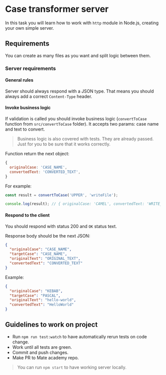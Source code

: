 # Case transformer server

In this task you will learn how to work with `http` module in Node.js, creating your own simple server.

## Requirements
<!--
You need to create and export (as an object field) a `createServer` function inside `src/createServer.js`.
Inside the function you should implement a server (from `http` module) and return it. -->

You can create as many files as you want and split logic between them.

### Server requirements
<!-- Server should have single function - converting text between cases.
Supported cases:
- snake_case (`SNAKE`)
- kebab-case (`KEBAB`)
- camelCase (`CAMEL`)
- PascalCase (`PASCAL`)
- UPPER_CASE (`UPPER`) -->

<!-- Server accepts request to the URL in the next format:
`/<TEXT_TO_CONVERT>?toCase=<CASE_NAME>`.

<details>
  <summary><strong>How to parse URL query params</strong></summary>
  Node.js has built-in global class `URLSearchParams`. [Documentation](https://nodejs.org/api/url.html#class-urlsearchparams).
  It will do work for you.
</details>

<details>
  <summary><strong>How to parse URL hint</strong></summary>
  First, split `req.url` by `?`.
  The first part is almost the text you need to convert.
  The second param is a query string. Use `URLSearchParams` to parse it:
  ```javascript
  const params = new URLSearchParams(queryString);
  const toCase = params.get('toCase');
  ```
</details> -->

<!-- Examples:
For request `/createServer?toCase=SNAKE` result should be `create_server`.

Business logic (converting cases) are carefully implemented for you to focus on work with the server specific stuff. You need to work on reading data from URL, validating it, forming response and errors. -->

#### General rules
Server should always respond with a JSON type.
That means you should always add a correct `Content-Type` header.

<!-- #### Validation
Text in the URL and query param `toCase` are mandatory. Also, `toCase` value should be one of the supported cases.
If something is not correct, you should respond with 400 status, `Bad request` statusText and the next payload:
```json
{
  "errors": [
    {
      "message": "<SPECIFIC MESSAGE TEXT HERE>"
    }
  ],
}
```
Array of messages can contain more than one error. For example, if both text and case are not provided.

Messages:
- If text is missing: `Text to convert is required. Correct request is: "/<TEXT_TO_CONVERT>?toCase=<CASE_NAME>".`
- If `toCase` is missing: `"toCase" query param is required. Correct request is: "/<TEXT_TO_CONVERT>?toCase=<CASE_NAME>".`
- If `toCase` value is not from listed above: `This case is not supported. Available cases: SNAKE, KEBAB, CAMEL, PASCAL, UPPER.` -->

#### Invoke business logic
If validation is called you should invoke business logic (`convertToCase` function from `src/convertToCase` folder). It accepts two params: case name and text to convert.
> Business logic is also covered with tests. They are already passed. Just for you to be sure that it works correctly.

Function return the next object:
```javascript
{
  originalCase: 'CASE_NAME',
  convertedText: 'CONVERTED_TEXT',
}
```

For example:
```javascript
const result = convertToCase('UPPER', 'writeFile');

console.log(result); // { originalCase: 'CAMEL', convertedText: 'WRITE_FILE' }
```

#### Respond to the client
You should respond with status 200 and `OK` status text.

Response body should be the next JSON:
```json
{
  "originalCase": "CASE_NAME",
  "targetCase": "CASE_NAME",
  "originalText": "ORIGINAL_TEXT",
  "convertedText": "CONVERTED_TEXT"
}
```

Example:
```json
{
  "originalCase": "KEBAB",
  "targetCase": "PASCAL",
  "originalText": "hello-world",
  "convertedText": "HelloWorld"
}
```

## Guidelines to work on project
<!-- - Fork this repo.
- After cloning repo, run `npm i`. -->
- Run `npm run test:watch` to have automatically rerun tests on code change.
- Work until all tests are green.
- Commit and push changes.
- Make PR to Mate academy repo.

> You can run `npm start` to have working server locally.
